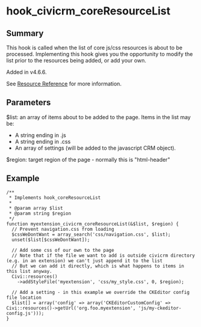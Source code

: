 # hook_civicrm_coreResourceList

## Summary

This hook is called when the list of core js/css resources is about to
be processed. Implementing this hook gives you the opportunity to modify
the list prior to the resources being added, or add your own.

Added in v4.6.6.

See [Resource Reference](https://wiki.civicrm.org/confluence/display/CRMDOC/Resource+Reference)
for more information.

## Parameters

$list: an array of items about to be added to the page. Items in the
list may be:

-   A string ending in .js
-   A string ending in .css
-   An array of settings (will be added to the javascript CRM object).

$region: target region of the page - normally this is "html-header"

## Example

    /**
     * Implements hook_coreResourceList
     *
     * @param array $list
     * @param string $region
     */
    function myextension_civicrm_coreResourceList(&$list, $region) {
      // Prevent navigation.css from loading
      $cssWeDontWant = array_search('css/navigation.css', $list);
      unset($list[$cssWeDontWant]);

      // Add some css of our own to the page
      // Note that if the file we want to add is outside civicrm directory (e.g. in an extension) we can't just append it to the list
      // But we can add it directly, which is what happens to items in this list anyway.
      Civi::resources()
        ->addStyleFile('myextension', 'css/my_style.css', 0, $region);

      // Add a setting - in this example we override the CKEditor config file location
      $list[] = array('config' => array('CKEditorCustomConfig' => Civi::resources()->getUrl('org.foo.myextension', 'js/my-ckeditor-config.js')));
    }
